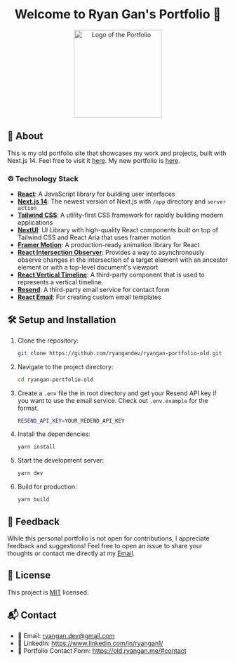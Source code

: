 <h1 align="center">Welcome to Ryan Gan's Portfolio 👋</h1>

<p align="center">
  <img src="https://github.com/ryangandev/ryangan-portfolio/blob/main/src/app/favicon.ico" alt="Logo of the Portfolio" width="200px">
</p>

## 🚀 About
This is my old portfolio site that showcases my work and projects, built with Next.js 14. Feel free to visit it [here](https://old.ryangan.me/). My new portfolio is [here](https://ryangan.me/).

### ⚙️  Technology Stack
- **[React](https://reactjs.org/)**: A JavaScript library for building user interfaces
- **[Next.js 14](https://nextjs.org/)**: The newest version of Next.js with `/app` directory and `server action`
- **[Tailwind CSS](https://tailwindcss.com/)**: A utility-first CSS framework for rapidly building modern applications
- **[NextUI](https://nextui.org/)**: UI Library with high-quality React components built on top of Tailwind CSS and React Aria that uses framer motion
- **[Framer Motion](https://www.framer.com/motion/)**: A production-ready animation library for React
- **[React Intersection Observer](https://github.com/thebuilder/react-intersection-observer)**: Provides a way to asynchronously observe changes in the intersection of a target element with an ancestor element or with a top-level document's viewport
- **[React Vertical Timeline](https://github.com/stephane-monnot/react-vertical-timeline)**: A third-party component that is used to represents a vertical timeline.
- **[Resend](https://resend.com/)**: A third-party email service for contact form
- **[React Email](https://react.email/)**: For creating custom email templates

## 🛠️ Setup and Installation
1. Clone the repository: 

    ```zsh
    git clone https://github.com/ryangandev/ryangan-portfolio-old.git
    ```

2. Navigate to the project directory: 

    ```zsh
    cd ryangan-portfolio-old
    ```

3. Create a `.env` file the in root directory and get your Resend API key if you want to use the email service. Check out `.env.example` for the format.

    ```zsh
    RESEND_API_KEY=YOUR_REDEND_API_KEY
    ```

4. Install the dependencies: 

    ```zsh
    yarn install
    ```

5. Start the development server: 

    ```zsh
    yarn dev
    ```

6. Build for production:

    ```zsh
    yarn build
    ```

## 📢 Feedback
While this personal portfolio is not open for contributions, I appreciate feedback and suggestions! Feel free to open an issue to share your thoughts or contact me directly at my [Email](mailto:ryangan.dev@gmail.com).


## 📄 License
This project is [MIT](./LICENSE) licensed.

## 📬 Contact
- 📧 Email: ryangan.dev@gmail.com
- 🔗 LinkedIn: https://www.linkedin.com/in/ryangan1/
- 📂 Portfolio Contact Form: https://old.ryangan.me/#contact

